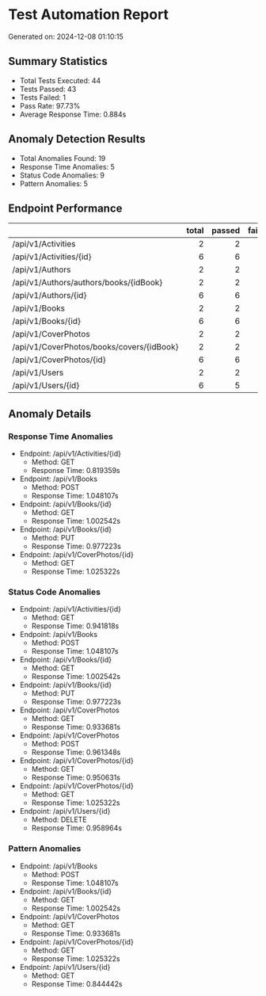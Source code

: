 # Test Automation Report
Generated on: 2024-12-08 01:10:15

## Summary Statistics
- Total Tests Executed: 44
- Tests Passed: 43
- Tests Failed: 1
- Pass Rate: 97.73%
- Average Response Time: 0.884s

## Anomaly Detection Results
- Total Anomalies Found: 19
- Response Time Anomalies: 5
- Status Code Anomalies: 9
- Pattern Anomalies: 5

## Endpoint Performance

|                                           |   total |   passed |   failed |   avg_response_time |   pass_rate |
|:------------------------------------------|--------:|---------:|---------:|--------------------:|------------:|
| /api/v1/Activities                        |       2 |        2 |        0 |            0.844585 |    100      |
| /api/v1/Activities/{id}                   |       6 |        6 |        0 |            0.857829 |    100      |
| /api/v1/Authors                           |       2 |        2 |        0 |            0.851657 |    100      |
| /api/v1/Authors/authors/books/{idBook}    |       2 |        2 |        0 |            0.868439 |    100      |
| /api/v1/Authors/{id}                      |       6 |        6 |        0 |            0.881315 |    100      |
| /api/v1/Books                             |       2 |        2 |        0 |            0.976716 |    100      |
| /api/v1/Books/{id}                        |       6 |        6 |        0 |            0.928575 |    100      |
| /api/v1/CoverPhotos                       |       2 |        2 |        0 |            0.947515 |    100      |
| /api/v1/CoverPhotos/books/covers/{idBook} |       2 |        2 |        0 |            0.843457 |    100      |
| /api/v1/CoverPhotos/{id}                  |       6 |        6 |        0 |            0.894064 |    100      |
| /api/v1/Users                             |       2 |        2 |        0 |            0.848681 |    100      |
| /api/v1/Users/{id}                        |       6 |        5 |        1 |            0.858751 |     83.3333 |

## Anomaly Details

### Response Time Anomalies
- Endpoint: /api/v1/Activities/{id}
  - Method: GET
  - Response Time: 0.819359s
- Endpoint: /api/v1/Books
  - Method: POST
  - Response Time: 1.048107s
- Endpoint: /api/v1/Books/{id}
  - Method: GET
  - Response Time: 1.002542s
- Endpoint: /api/v1/Books/{id}
  - Method: PUT
  - Response Time: 0.977223s
- Endpoint: /api/v1/CoverPhotos/{id}
  - Method: GET
  - Response Time: 1.025322s

### Status Code Anomalies
- Endpoint: /api/v1/Activities/{id}
  - Method: GET
  - Response Time: 0.941818s
- Endpoint: /api/v1/Books
  - Method: POST
  - Response Time: 1.048107s
- Endpoint: /api/v1/Books/{id}
  - Method: GET
  - Response Time: 1.002542s
- Endpoint: /api/v1/Books/{id}
  - Method: PUT
  - Response Time: 0.977223s
- Endpoint: /api/v1/CoverPhotos
  - Method: GET
  - Response Time: 0.933681s
- Endpoint: /api/v1/CoverPhotos
  - Method: POST
  - Response Time: 0.961348s
- Endpoint: /api/v1/CoverPhotos/{id}
  - Method: GET
  - Response Time: 0.950631s
- Endpoint: /api/v1/CoverPhotos/{id}
  - Method: GET
  - Response Time: 1.025322s
- Endpoint: /api/v1/Users/{id}
  - Method: DELETE
  - Response Time: 0.958964s

### Pattern Anomalies
- Endpoint: /api/v1/Books
  - Method: POST
  - Response Time: 1.048107s
- Endpoint: /api/v1/Books/{id}
  - Method: GET
  - Response Time: 1.002542s
- Endpoint: /api/v1/CoverPhotos
  - Method: GET
  - Response Time: 0.933681s
- Endpoint: /api/v1/CoverPhotos/{id}
  - Method: GET
  - Response Time: 1.025322s
- Endpoint: /api/v1/Users/{id}
  - Method: GET
  - Response Time: 0.844442s
